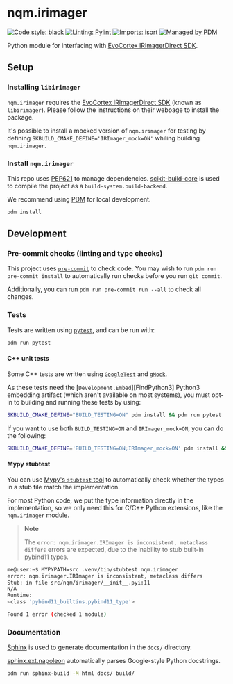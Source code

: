 # nqm.irimager

[![Code style: black](https://img.shields.io/badge/code%20style-black-000000.svg)](https://github.com/psf/black)
[![Linting: Pylint](https://img.shields.io/badge/linting-pylint-yellowgreen)](https://github.com/PyCQA/pylint)
[![Imports: isort](https://img.shields.io/badge/%20imports-isort-%231674b1?style=flat&labelColor=ef8336)](https://pycqa.github.io/isort/)
[![Managed by PDM](https://img.shields.io/badge/pdm-managed-blueviolet)](https://pdm.fming.dev/)

Python module for interfacing with [EvoCortex IRImagerDirect SDK][1].

[1]: https://evocortex.org/products/irimagerdirect-sdk/

## Setup

### Installing `libirimager`

`nqm.irimager` requires the [EvoCortex IRImagerDirect SDK][1]
(known as `libirimager`). Please follow the instructions on their webpage to
install the package.

It's possible to install a mocked version of `nqm.irimager` for testing
by defining `SKBUILD_CMAKE_DEFINE='IRImager_mock=ON'` whiling building
`nqm.irimager`.

### Install `nqm.irimager`

This repo uses [PEP621](https://peps.python.org/pep-0621/) to manage
dependencies. [scikit-build-core](https://pypi.org/project/scikit-build-core/)
is used to compile the project as a `build-system.build-backend`.

We recommend using [PDM](https://pdm.fming.dev/latest/) for local development.

```bash
pdm install
```

## Development

### Pre-commit checks (linting and type checks)

This project uses [`pre-commit`](https://pre-commit.com/) to check code.
You may wish to run `pdm run pre-commit install` to automatically run
checks before you run `git commit`.

Additionally, you can run `pdm run pre-commit run --all` to check all changes.

### Tests

Tests are written using [`pytest`](https://docs.pytest.org/en/7.2.x/), and can be run with:

```bash
pdm run pytest
```

#### C++ unit tests

Some C++ tests are written using
[`GoogleTest`](https://google.github.io/googletest/) and
[`gMock`](https://google.github.io/googletest/gmock_for_dummies.html).

As these tests need the [`Development.Embed`][FindPython3] Python3 embedding
artifact (which aren't available on most systems), you must opt-in to building
and running these tests by using:

```bash
SKBUILD_CMAKE_DEFINE="BUILD_TESTING=ON" pdm install && pdm run pytest
```

If you want to use both `BUILD_TESTING=ON` and `IRImager_mock=ON`, you can do the following:

```bash
SKBUILD_CMAKE_DEFINE='BUILD_TESTING=ON;IRImager_mock=ON' pdm install && pdm run pytest
```

#### Mypy stubtest

You can use
[Mypy's `stubtest` tool](https://mypy.readthedocs.io/en/stable/stubtest.html)
to automatically check whether the types in a stub file match the
implementation.

For most Python code, we put the type information directly in the
implementation, so we only need this for C/C++ Python extensions, like the
`nqm.irimager` module.

> **Note**
>
> The `error: nqm.irimager.IRImager is inconsistent, metaclass differs` errors
> are expected, due to the inability to stub built-in pybind11 types.

```bash
me@user:~$ MYPYPATH=src .venv/bin/stubtest nqm.irimager
error: nqm.irimager.IRImager is inconsistent, metaclass differs
Stub: in file src/nqm/irimager/__init__.pyi:11
N/A
Runtime:
<class 'pybind11_builtins.pybind11_type'>

Found 1 error (checked 1 module)
```

### Documentation

[Sphinx](https://www.sphinx-doc.org/en/master/index.html) is used to generate
documentation in the `docs/` directory.

[sphinx.ext.napoleon](https://www.sphinx-doc.org/en/master/usage/extensions/napoleon.html)
automatically parses Google-style Python docstrings.

```bash
pdm run sphinx-build -M html docs/ build/
```
